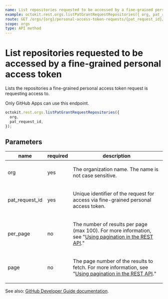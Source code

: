 ```yaml
---
name: List repositories requested to be accessed by a fine-grained personal access token
example: octokit.rest.orgs.listPatGrantRequestRepositories({ org, pat_request_id })
route: GET /orgs/{org}/personal-access-token-requests/{pat_request_id}/repositories
scope: orgs
type: API method
---
```


# List repositories requested to be accessed by a fine-grained personal access token

Lists the repositories a fine-grained personal access token request is requesting access to.

Only GitHub Apps can use this endpoint.

```js
octokit.rest.orgs.listPatGrantRequestRepositories({
  org,
  pat_request_id,
});
```

## Parameters

<table>
  <thead>
    <tr>
      <th>name</th>
      <th>required</th>
      <th>description</th>
    </tr>
  </thead>
  <tbody>
    <tr><td>org</td><td>yes</td><td>

The organization name. The name is not case sensitive.

</td></tr>
<tr><td>pat_request_id</td><td>yes</td><td>

Unique identifier of the request for access via fine-grained personal access token.

</td></tr>
<tr><td>per_page</td><td>no</td><td>

The number of results per page (max 100). For more information, see "[Using pagination in the REST API](https://docs.github.com/rest/using-the-rest-api/using-pagination-in-the-rest-api)."

</td></tr>
<tr><td>page</td><td>no</td><td>

The page number of the results to fetch. For more information, see "[Using pagination in the REST API](https://docs.github.com/rest/using-the-rest-api/using-pagination-in-the-rest-api)."

</td></tr>
  </tbody>
</table>

See also: [GitHub Developer Guide documentation](https://docs.github.com/rest/orgs/personal-access-tokens#list-repositories-requested-to-be-accessed-by-a-fine-grained-personal-access-token).
